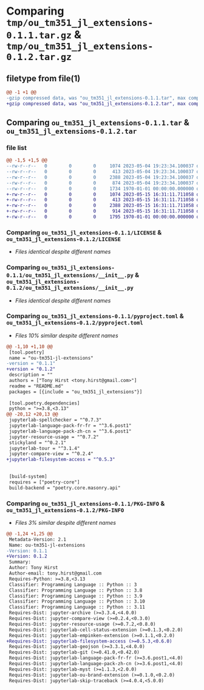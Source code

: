 # Comparing `tmp/ou_tm351_jl_extensions-0.1.1.tar.gz` & `tmp/ou_tm351_jl_extensions-0.1.2.tar.gz`

## filetype from file(1)

```diff
@@ -1 +1 @@
-gzip compressed data, was "ou_tm351_jl_extensions-0.1.1.tar", max compression
+gzip compressed data, was "ou_tm351_jl_extensions-0.1.2.tar", max compression
```

## Comparing `ou_tm351_jl_extensions-0.1.1.tar` & `ou_tm351_jl_extensions-0.1.2.tar`

### file list

```diff
@@ -1,5 +1,5 @@
--rw-r--r--   0        0        0     1074 2023-05-04 19:23:34.100037 ou_tm351_jl_extensions-0.1.1/LICENSE
--rw-r--r--   0        0        0      413 2023-05-04 19:23:34.100037 ou_tm351_jl_extensions-0.1.1/README.md
--rw-r--r--   0        0        0     2388 2023-05-04 19:23:34.100037 ou_tm351_jl_extensions-0.1.1/ou_tm351_jl_extensions/__init__.py
--rw-r--r--   0        0        0      874 2023-05-04 19:23:34.100037 ou_tm351_jl_extensions-0.1.1/pyproject.toml
--rw-r--r--   0        0        0     1734 1970-01-01 00:00:00.000000 ou_tm351_jl_extensions-0.1.1/PKG-INFO
+-rw-r--r--   0        0        0     1074 2023-05-15 16:31:11.711058 ou_tm351_jl_extensions-0.1.2/LICENSE
+-rw-r--r--   0        0        0      413 2023-05-15 16:31:11.711058 ou_tm351_jl_extensions-0.1.2/README.md
+-rw-r--r--   0        0        0     2388 2023-05-15 16:31:11.711058 ou_tm351_jl_extensions-0.1.2/ou_tm351_jl_extensions/__init__.py
+-rw-r--r--   0        0        0      914 2023-05-15 16:31:11.711058 ou_tm351_jl_extensions-0.1.2/pyproject.toml
+-rw-r--r--   0        0        0     1795 1970-01-01 00:00:00.000000 ou_tm351_jl_extensions-0.1.2/PKG-INFO
```

### Comparing `ou_tm351_jl_extensions-0.1.1/LICENSE` & `ou_tm351_jl_extensions-0.1.2/LICENSE`

 * *Files identical despite different names*

### Comparing `ou_tm351_jl_extensions-0.1.1/ou_tm351_jl_extensions/__init__.py` & `ou_tm351_jl_extensions-0.1.2/ou_tm351_jl_extensions/__init__.py`

 * *Files identical despite different names*

### Comparing `ou_tm351_jl_extensions-0.1.1/pyproject.toml` & `ou_tm351_jl_extensions-0.1.2/pyproject.toml`

 * *Files 10% similar despite different names*

```diff
@@ -1,10 +1,10 @@
 [tool.poetry]
 name = "ou-tm351-jl-extensions"
-version = "0.1.1"
+version = "0.1.2"
 description = ""
 authors = ["Tony Hirst <tony.hirst@gmail.com>"]
 readme = "README.md"
 packages = [{include = "ou_tm351_jl_extensions"}]
 
 [tool.poetry.dependencies]
 python = ">=3.8,<3.13"
@@ -20,12 +20,13 @@
 jupyterlab-spellchecker = "^0.7.3"
 jupyterlab-language-pack-fr-fr = "^3.6.post1"
 jupyterlab-language-pack-zh-cn = "^3.6.post1"
 jupyter-resource-usage = "^0.7.2"
 stickyland = "^0.2.1"
 jupyterlab-tour = "^3.1.4"
 jupyter-compare-view = "^0.2.4"
+jupyterlab-filesystem-access = "^0.5.3"
 
 
 [build-system]
 requires = ["poetry-core"]
 build-backend = "poetry.core.masonry.api"
```

### Comparing `ou_tm351_jl_extensions-0.1.1/PKG-INFO` & `ou_tm351_jl_extensions-0.1.2/PKG-INFO`

 * *Files 3% similar despite different names*

```diff
@@ -1,24 +1,25 @@
 Metadata-Version: 2.1
 Name: ou-tm351-jl-extensions
-Version: 0.1.1
+Version: 0.1.2
 Summary: 
 Author: Tony Hirst
 Author-email: tony.hirst@gmail.com
 Requires-Python: >=3.8,<3.13
 Classifier: Programming Language :: Python :: 3
 Classifier: Programming Language :: Python :: 3.8
 Classifier: Programming Language :: Python :: 3.9
 Classifier: Programming Language :: Python :: 3.10
 Classifier: Programming Language :: Python :: 3.11
 Requires-Dist: jupyter-archive (>=3.3.4,<4.0.0)
 Requires-Dist: jupyter-compare-view (>=0.2.4,<0.3.0)
 Requires-Dist: jupyter-resource-usage (>=0.7.2,<0.8.0)
 Requires-Dist: jupyterlab-cell-status-extension (>=0.1.3,<0.2.0)
 Requires-Dist: jupyterlab-empinken-extension (>=0.1.1,<0.2.0)
+Requires-Dist: jupyterlab-filesystem-access (>=0.5.3,<0.6.0)
 Requires-Dist: jupyterlab-geojson (>=3.3.1,<4.0.0)
 Requires-Dist: jupyterlab-git (>=0.41.0,<0.42.0)
 Requires-Dist: jupyterlab-language-pack-fr-fr (>=3.6.post1,<4.0)
 Requires-Dist: jupyterlab-language-pack-zh-cn (>=3.6.post1,<4.0)
 Requires-Dist: jupyterlab-myst (>=1.1.3,<2.0.0)
 Requires-Dist: jupyterlab-ou-brand-extension (>=0.1.0,<0.2.0)
 Requires-Dist: jupyterlab-skip-traceback (>=4.0.4,<5.0.0)
```

